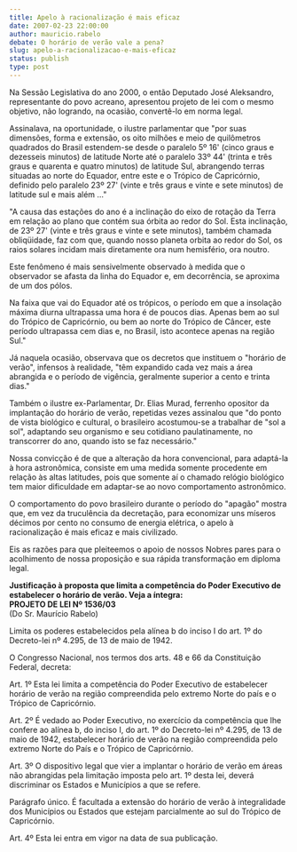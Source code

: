 ```yaml
---
title: Apelo à racionalização é mais eficaz
date: 2007-02-23 22:00:00
author: mauricio.rabelo
debate: O horário de verão vale a pena?
slug: apelo-a-racionalizacao-e-mais-eficaz
status: publish 
type: post
---
```


  
Na Sessão Legislativa do ano 2000, o então Deputado José Aleksandro, representante do povo acreano, apresentou projeto de lei com o mesmo objetivo, não logrando, na ocasião, convertê-lo em norma legal.  
  
Assinalava, na oportunidade, o ilustre parlamentar que "por suas dimensões, forma e extensão, os oito milhões e meio de quilômetros quadrados do Brasil estendem-se desde o paralelo 5º 16' (cinco graus e dezesseis minutos) de latitude Norte até o paralelo 33º 44' (trinta e três graus e quarenta e quatro minutos) de latitude Sul, abrangendo terras situadas ao norte do Equador, entre este e o Trópico de Capricórnio, definido pelo paralelo 23º 27' (vinte e três graus e vinte e sete minutos) de latitude sul e mais além ..."  
  
"A causa das estações do ano é a inclinação do eixo de rotação da Terra em relação ao plano que contém sua órbita ao redor do Sol. Esta inclinação, de 23º 27' (vinte e três graus e vinte e sete minutos), também chamada obliqüidade, faz com que, quando nosso planeta orbita ao redor do Sol, os raios solares incidam mais diretamente ora num hemisfério, ora noutro.  
  
Este fenômeno é mais sensivelmente observado à medida que o observador se afasta da linha do Equador e, em decorrência, se aproxima de um dos pólos.  
  
Na faixa que vai do Equador até os trópicos, o período em que a insolação máxima diurna ultrapassa uma hora é de poucos dias. Apenas bem ao sul do Trópico de Capricórnio, ou bem ao norte do Trópico de Câncer, este período ultrapassa cem dias e, no Brasil, isto acontece apenas na região Sul."  
  
Já naquela ocasião, observava que os decretos que instituem o "horário de verão", infensos à realidade, "têm expandido cada vez mais a área abrangida e o período de vigência, geralmente superior a cento e trinta dias."  
  
Também o ilustre ex-Parlamentar, Dr. Elias Murad, ferrenho opositor da implantação do horário de verão, repetidas vezes assinalou que "do ponto de vista biológico e cultural, o brasileiro acostumou-se a trabalhar de "sol a sol", adaptando seu organismo e seu cotidiano paulatinamente, no transcorrer do ano, quando isto se faz necessário."  
  
Nossa convicção é de que a alteração da hora convencional, para adaptá-la à hora astronômica, consiste em uma medida somente procedente em relação às altas latitudes, pois que somente aí o chamado relógio biológico tem maior dificuldade em adaptar-se ao novo comportamento astronômico.  
  
O comportamento do povo brasileiro durante o período do "apagão" mostra que, em vez da truculência da decretação, para economizar uns míseros décimos por cento no consumo de energia elétrica, o apelo à racionalização é mais eficaz e mais civilizado.  
  
Eis as razões para que pleiteemos o apoio de nossos Nobres pares para o acolhimento de nossa proposição e sua rápida transformação em diploma legal.  
  
**Justificação à proposta que limita a competência do Poder Executivo de estabelecer o horário de verão. Veja a íntegra:**  
**PROJETO DE LEI Nº 1536/03**  
(Do Sr. Maurício Rabelo)  
  
Limita os poderes estabelecidos pela alínea b do inciso I do art. 1º do Decreto-lei nº 4.295, de 13 de maio de 1942.  
  
O Congresso Nacional, nos termos dos arts. 48 e 66 da Constituição Federal, decreta:  
  
Art. 1º Esta lei limita a competência do Poder Executivo de estabelecer horário de verão na região compreendida pelo extremo Norte do país e o Trópico de Capricórnio.  
  
Art. 2º É vedado ao Poder Executivo, no exercício da competência que lhe confere ao alínea b, do inciso I, do art. 1º do Decreto-lei nº 4.295, de 13 de maio de 1942, estabelecer horário de verão na região compreendida pelo extremo Norte do País e o Trópico de Capricórnio.  
  
Art. 3º O dispositivo legal que vier a implantar o horário de verão em áreas não abrangidas pela limitação imposta pelo art. 1º desta lei, deverá discriminar os Estados e Municípios a que se refere.  
  
Parágrafo único. É facultada a extensão do horário de verão à integralidade dos Municípios ou Estados que estejam parcialmente ao sul do Trópico de Capricórnio.  
  
Art. 4º Esta lei entra em vigor na data de sua publicação.
